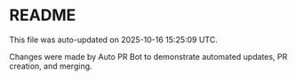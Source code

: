 # README

This file was auto-updated on 2025-10-16 15:25:09 UTC.

Changes were made by Auto PR Bot to demonstrate automated updates, PR creation, and merging.
